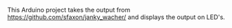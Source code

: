 This Arduino project takes the output from https://github.com/sfaxon/janky_wacher/
and displays the output on LED's.
